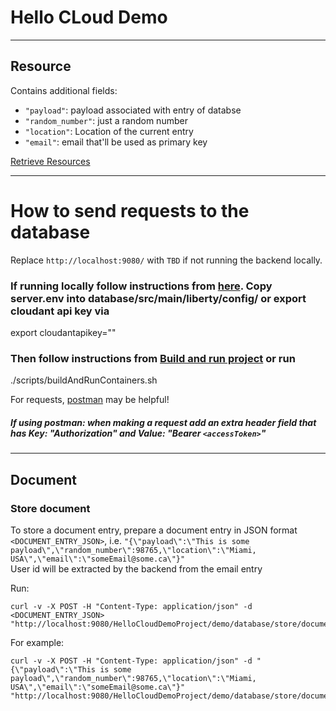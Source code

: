 # Hello CLoud Demo

---

## Resource
Contains additional fields:
- `"payload"`: payload associated with entry of databse 
- `"random_number"`: just a random number
- `"location"`: Location of the current entry
- `"email"`: email that'll be used as primary key


[Retrieve Resources](#retrieve-resources)

---

# How to send requests to the database

Replace `http://localhost:9080/` with `TBD` if not running the backend locally.

### If running locally follow instructions from [here](https://github.com/bragaigor/hello_cloud_demo/blob/master/README.md). Copy server.env into database/src/main/liberty/config/ or export cloudant api key via
export cloudantapikey="<cloudant API key here>"
### Then follow instructions from [Build and run project](https://github.com/bragaigor/hello_cloud_demo/blob/master/scripts/README.md) or run
./scripts/buildAndRunContainers.sh


For requests, [postman](https://www.postman.com/downloads/) may be helpful!
##### If using postman: when making a request add an extra header field that has Key: "Authorization" and Value: "Bearer `<accessToken>`"

---

## Document

### Store document
To store a document entry, prepare a document entry in JSON format `<DOCUMENT_ENTRY_JSON>`, i.e. `"{\"payload\":\"This is some payload\",\"random_number\":98765,\"location\":\"Miami, USA\",\"email\":\"someEmail@some.ca\"}"`\
User id will be extracted by the backend from the email entry

Run:
```
curl -v -X POST -H "Content-Type: application/json" -d <DOCUMENT_ENTRY_JSON> "http://localhost:9080/HelloCloudDemoProject/demo/database/store/document"
```

For example:
```
curl -v -X POST -H "Content-Type: application/json" -d "{\"payload\":\"This is some payload\",\"random_number\":98765,\"location\":\"Miami, USA\",\"email\":\"someEmail@some.ca\"}" "http://localhost:9080/HelloCloudDemoProject/demo/database/store/document"
```